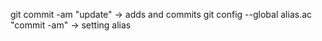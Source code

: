 git commit -am "update" -> adds and commits 
git config --global alias.ac "commit -am" -> setting alias
